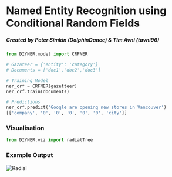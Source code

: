 # Named Entity Recognition using Conditional Random Fields
##### Created by Peter Simkin (DolphinDance) & Tim Avni (tavni96)

```python
from DIYNER.model import CRFNER

# Gazateer = {'entity': 'category'}
# Documents = ['doc1','doc2','doc3']

# Training Model
ner_crf = CRFNER(gazetteer)
ner_crf.train(documents)

# Predictions
ner_crf.predict('Google are opening new stores in Vancouver')
[['company', '0', '0', '0', '0', '0', 'city']]
```

### Visualisation
```python
from DIYNER.viz import radialTree
```

### Example Output
![Radial](https://i.imgur.com/oC2Jitu.png)